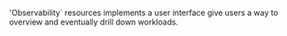 'Observability` resources implements a user interface give users a way to overview and eventually drill down workloads. 
